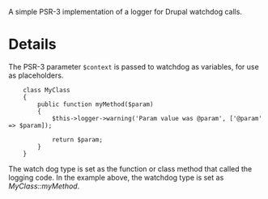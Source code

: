 A simple PSR-3 implementation of a logger for Drupal watchdog calls.

# Details

The PSR-3 parameter ```$context``` is passed to watchdog as variables, for use as placeholders.

```
    class MyClass
    {
        public function myMethod($param)
        {
            $this->logger->warning('Param value was @param', ['@param' => $param]);

            return $param;
        }
    }
```

The watch dog type is set as the function or class method that called the logging code. In the example above, the watchdog type is set as *MyClass::myMethod*.